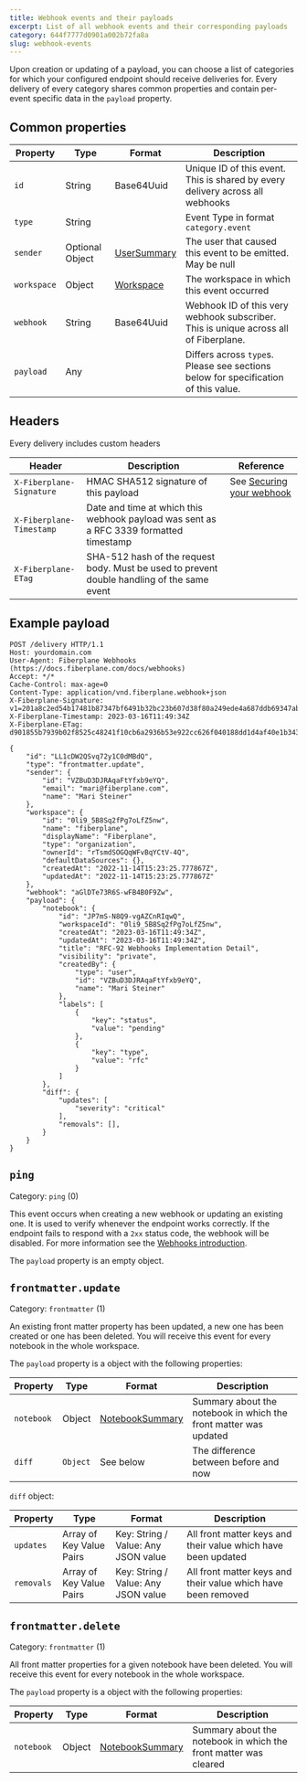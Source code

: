```yaml
---
title: Webhook events and their payloads
excerpt: List of all webhook events and their corresponding payloads
category: 644f7777d0901a002b72fa8a
slug: webhook-events
---
```


Upon creation or updating of a payload, you can choose a list of categories for which your configured endpoint
should receive deliveries for. Every delivery of every category shares common properties and contain
per-event specific data in the `payload` property.

## Common properties

| Property    | Type            | Format            | Description                                                                          |
|-------------|-----------------|-------------------|--------------------------------------------------------------------------------------|
| `id`        | String          | Base64Uuid        | Unique ID of this event. This is shared by every delivery across all webhooks        |
| `type`      | String          |                   | Event Type in format `category.event`                                                |
| `sender`    | Optional Object | [UserSummary][us] | The user that caused this event to be emitted. May be null                           |
| `workspace` | Object          | [Workspace][ws]   | The workspace in which this event occurred                                           |
| `webhook`   | String          | Base64Uuid        | Webhook ID of this very webhook subscriber. This is unique across all of Fiberplane. |
| `payload`   | Any             |                   | Differs across `type`s. Please see sections below for specification of this value.   |

## Headers

Every delivery includes custom headers

| Header                   | Description                                                                                 | Reference                                          |
|--------------------------|---------------------------------------------------------------------------------------------|----------------------------------------------------|
| `X-Fiberplane-Signature` | HMAC SHA512 signature of this payload                                                       | See [Securing your webhook](doc:webhooks-security) |
| `X-Fiberplane-Timestamp` | Date and time at which this webhook payload was sent as a RFC 3339 formatted timestamp      |                                                    |
| `X-Fiberplane-ETag`      | SHA-512 hash of the request body. Must be used to prevent double handling of the same event |                                                    |

[us]: https://docs.fiberplane.com/reference/profile_get-1
[ws]: https://docs.fiberplane.com/reference/workspace_get-1

## Example payload

```http request
POST /delivery HTTP/1.1
Host: yourdomain.com
User-Agent: Fiberplane Webhooks (https://docs.fiberplane.com/docs/webhooks)
Accept: */*
Cache-Control: max-age=0
Content-Type: application/vnd.fiberplane.webhook+json
X-Fiberplane-Signature: v1=201a8c2ed54b17481b87347bf6491b32bc23b607d38f80a249ede4a687ddb69347ab40e4253f2d4dce667ff8227487de72b4151d43d0748c6a0d35aaebca941d
X-Fiberplane-Timestamp: 2023-03-16T11:49:34Z
X-Fiberplane-ETag: d901855b7939b02f8525c48241f10cb6a2936b53e922cc626f040188dd1d4af40e1b343351c66e8499f47878c6f32e57c3aa1d4346e7872e56f6abf9d0a82714

{
    "id": "LL1cDW2QSvq72y1C0dMBdQ",
    "type": "frontmatter.update",
    "sender": {
        "id": "VZBuD3DJRAqaFtYfxb9eYQ",
        "email": "mari@fiberplane.com",
        "name": "Mari Steiner"
    },
    "workspace": {
        "id": "0li9_5B8Sq2fPg7oLfZ5nw",
        "name": "fiberplane",
        "displayName": "Fiberplane",
        "type": "organization",
        "ownerId": "rTsmdSOGQqWFvBqYCtV-4Q",
        "defaultDataSources": {},
        "createdAt": "2022-11-14T15:23:25.777867Z",
        "updatedAt": "2022-11-14T15:23:25.777867Z"
    },
    "webhook": "aGlDTe73R6S-wFB4B0F9Zw",
    "payload": {
        "notebook": {
            "id": "JP7mS-N8Q9-vgAZCnRIqwQ",
            "workspaceId": "0li9_5B8Sq2fPg7oLfZ5nw",
            "createdAt": "2023-03-16T11:49:34Z",
            "updatedAt": "2023-03-16T11:49:34Z",
            "title": "RFC-92 Webhooks Implementation Detail",
            "visibility": "private",
            "createdBy": {
                "type": "user",
                "id": "VZBuD3DJRAqaFtYfxb9eYQ",
                "name": "Mari Steiner"
            },
            "labels": [
                {
                    "key": "status",
                    "value": "pending"
                },
                {
                    "key": "type",
                    "value": "rfc"
                }
            ]
        },
        "diff": {
            "updates": [
                "severity": "critical"
            ],
            "removals": [],
        }
    }
}
```

## `ping`

Category: `ping` (0)

This event occurs when creating a new webhook or updating an existing one. It is used to verify
whenever the endpoint works correctly. If the endpoint fails to respond with a `2xx` status code,
the webhook will be disabled. For more information see the [Webhooks introduction](doc:webhooks#ping-event).

The `payload` property is an empty object.

## `frontmatter.update`

Category: `frontmatter` (1)

An existing front matter property has been updated, a new one has been created or one has been deleted.
You will receive this event for every notebook in the whole workspace.

The `payload` property is a object with the following properties:

| Property   | Type     | Format                | Description                                                      |
|------------|----------|-----------------------|------------------------------------------------------------------|
| `notebook` | Object   | [NotebookSummary][ns] | Summary about the notebook in which the front matter was updated |
| `diff`     | `Object` | See below             | The difference between before and now                            |

`diff` object:

| Property   | Type                     | Format                              | Description                                                   |
|------------|--------------------------|-------------------------------------|---------------------------------------------------------------|
| `updates`  | Array of Key Value Pairs | Key: String / Value: Any JSON value | All front matter keys and their value which have been updated |
| `removals` | Array of Key Value Pairs | Key: String / Value: Any JSON value | All front matter keys and their value which have been removed |

## `frontmatter.delete`

Category: `frontmatter` (1)

All front matter properties for a given notebook have been deleted.
You will receive this event for every notebook in the whole workspace.

The `payload` property is a object with the following properties:

| Property   | Type     | Format                | Description                                                      |
|------------|----------|-----------------------|------------------------------------------------------------------|
| `notebook` | Object   | [NotebookSummary][ns] | Summary about the notebook in which the front matter was cleared |

[ns]: https://docs.fiberplane.com/reference/notebook_list
